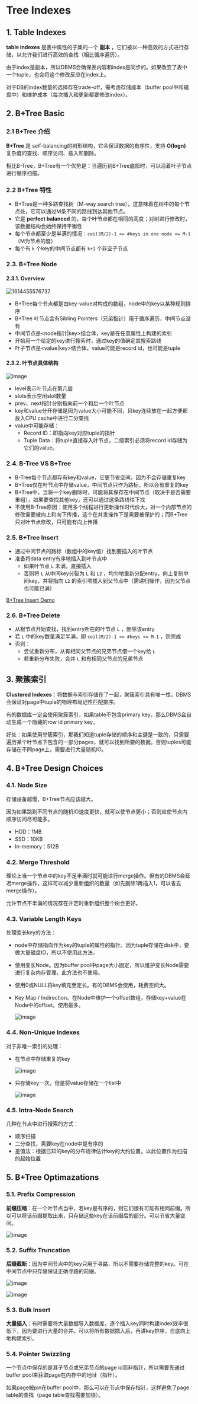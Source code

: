 # Tree Indexes

## 1. Table Indexes

**table indexes** 是表中属性的子集的一个 **副本** ，它们被以一种高效的方式进行存储，以允许我们进行高效的查找（相比循序遍历）。

由于index是副本，所以DBMS会确保表内容和index是同步的。如果改变了表中一个tuple，也会将这个修改反应在index上。

对于DB的index数量的选择存在trade-off，需考虑存储成本（buffer pool中和磁盘中）和维护成本（每次插入和更新都要修改index）。

## 2. B+Tree Basic

### 2.1 B+Tree 介绍

**B+Tree** 是 self-balancing的树形结构，它会保证数据的有序性，支持 **O(logn)** 复杂度的查找、顺序访问、插入和删除。

相比B-Tree，B+Tree有一个优势是：当遍历到B+Tree底部时，可以沿着叶子节点进行循序扫描。

### 2.2 B+Tree 特性

- B+Tree是一种多路查找树（M-way search tree），这意味着在树中的每个节点处，它可以通过M条不同的路线到达其他节点。
- 它是 **perfect balanced** 的，每个叶节点都在相同的高度；对树进行修改时，该数据结构会始终保持平衡性
- 每个节点都至少是半满的情况：`ceil(M/2)-1 <= #keys in one node <= M-1` （M为节点的度）
- 每个有 `k` 个key的中间节点都有 `k+1` 个非空子节点

### 2.3. B+Tree Node

#### 2.3.1. Overview

![1614455576737](C:\Users\XutongLi\AppData\Roaming\Typora\typora-user-images\1614455576737.png)

- B+Tree每个节点都是由key-value对构成的数组，node中的key以某种规则排序
- B+Tree 叶节点含有Sibling Pointers（兄弟指针）用于循序遍历，中间节点没有
- 中间节点是\<node指针|key>结合体，key是在任意属性上构建的索引
- 开始用一个给定的key进行搜索时，通过key的值确定其搜索路线
- 叶子节点是\<value|key>结合体，value可能是record id，也可能是tuple

#### 2.3.2. 叶节点具体结构

![image](https://user-images.githubusercontent.com/29897667/109398813-15952900-797a-11eb-94e6-e4d4fdc948b2.png)

- level表示叶节点在第几层
- slots表示空闲slot数量
- prev、next指针分别指向前一个和后一个叶节点
- key和value分开存储是因为value大小可能不同，且key连续放在一起方便都放入CPU cache中进行二分查找
- value中可能存储：
  - Record ID：即指向key对应tuple的指针
  - Tuple Data：将tuple直接存入叶节点，二级索引必须将record id存储为它们的value。

### 2.4. B-Tree VS B+Tree

- B-Tree每个节点都存有key和value，它更节省空间，因为不会存储重复key
- B+Tree仅在叶节点中存储value，中间节点只作为路标，所以会有重复的key
- B+Tree中，当将一个key删除时，可能将其保存在中间节点（取决于是否需要重组），如果要查找其他key，还可以通过这条路线往下找
- 不使用B-Tree原因：使用多个线程进行更新操作时代价大，对一个内部节点的修改需要被向上和向下传播，这个在并发操作下是需要被保护的；而B+Tree只对叶节点修改，只可能有向上传播

### 2.5. B+Tree Insert

- 通过中间节点的路标（数组中的key值）找到要插入的叶节点
- 准备将data entry有序地插入到叶节点中
  - 如果叶节点 `L` 未满，直接插入
  - 否则将 `L` 从中间key分裂为 `L` 和 `L2` ，均匀地重新分配entry，向上复制中间key，并将指向 `L2` 的索引项插入到父节点中（需递归操作，因为父节点也可能已满）

[B+Tree Insert Demo](https://www.cs.usfca.edu/~galles/visualization/BPlusTree.html)

### 2.6. B+Tree Delete

- 从根节点开始查找，找到entry所在的叶节点 `L` ，删除该entry
- 若 `L` 中的key数量满足半满，即 `ceil(M/2)-1 <= #keys <= M-1` ，则完成
- 否则：
  - 尝试重新分布，从有相同父节点的兄弟节点借一个key给 `L` 
  - 若重新分布失败，合并 `L` 和有相同父节点的兄弟节点

## 3. 聚簇索引

**Clustered Indexes**：将数据与索引存储在了一起，聚簇索引具有唯一性。DBMS会保证对page中tuple的物理布局记性匹配排序。

有的数据库一定会使用聚簇索引，如果table不包含primary key，那么DBMS会自动生成一个隐藏的row id primary key。

好处：如果使用举簇索引，那我们知道tuple存储的顺序和主键是一致的，只需要遍历某个叶节点下包含的一部分pages，就可以找到所要的数据。否则tuples可能存储在不同page上，需要进行大量随机IO。

## 4. B+Tree Design Choices

### 4.1. Node Size

存储设备越慢，B+Tree节点应该越大。

因为如果跳到不同节点的随机IO速度更快，就可以使节点更小；否则应使节点内顺序访问尽可能多。

- HDD：1MB
- SSD：10KB
- In-memory：512B

### 4.2. Merge Threshold

理论上当一个节点中的key不足半满时就可能进行merge操作。但有的DBMS会延迟merge操作，这样可以减少重新组织的数量（如先删除1再插入1，可以省去merge操作）。

允许节点不半满的情况存在并定时重新组织整个树会更好。

### 4.3. Variable Length Keys

处理变长key的方法：

- node中存储指向作为key的tuple的属性的指针。因为tuple存储在disk中，要做大量磁盘IO，所以不使用此方法。

- 使用变长Node。因为buffer pool中page大小固定，所以维护变长Node需要进行复杂内存管理，此方法也不使用。

- 使用0或NULL将key填充至定长。有的DBMS会使用，耗费空间大。

- Key Map / Indirection。在Node中维护一个offset数组，存储key+value在Node中的offset。使用最多。

  ![image](https://user-images.githubusercontent.com/29897667/109520916-ad645580-7ae7-11eb-8686-a7c6f695af75.png)

### 4.4. Non-Unique Indexes

对于非唯一索引的处理：

- 在节点中存储重复的key

  ![image](https://user-images.githubusercontent.com/29897667/109540881-0ccd6000-7afe-11eb-827e-e3671596ce30.png)

- 只存储key一次，但是将value存储在一个list中

  ![image](https://user-images.githubusercontent.com/29897667/109540947-22db2080-7afe-11eb-8a9d-8d8e7e48b2f9.png)

### 4.5. Intra-Node Search

几种在节点中进行搜索的方式：

- 顺序扫描
- 二分查找，需要key在node中是有序的
- 差值法：根据已知的key的分布规律估计key的大约位置，以此位置作为扫描的起始位置

## 5. B+Tree Optimazations

### 5.1. Prefix Compression

**前缀压缩**：在一个叶节点当中，若key是有序的，则它们很有可能有相同前缀。所以可以将该前缀提取出来，只存储这些key在该前缀后的部分。可以节省大量空间。

![image](https://user-images.githubusercontent.com/29897667/109545778-3be6d000-7b04-11eb-93ba-41f3fd501e67.png)

### 5.2. Suffix Truncation

**后缀截断**：因为中间节点中的key只用于寻路，所以不需要存储完整的key。可在中间节点中只存储保证正确寻路的前缀。

![image](https://user-images.githubusercontent.com/29897667/109547014-dd225600-7b05-11eb-806a-3402bd7d3a10.png)

![image](https://user-images.githubusercontent.com/29897667/109547052-e6132780-7b05-11eb-82c9-3f5e4906b432.png)

### 5.3. Bulk Insert

**大量插入**：有时需要将大量数据导入数据库，逐个插入key同时构建index效率很低下，因为要进行大量的合并。可以将所有数据插入后，再讲key排序，自底向上地构建索引。

### 5.4. Pointer Swizzling

一个节点中保存的是其子节点或兄弟节点的page id而非指针，所以需要先通过buffer pool来获取page在内存中的地址（指针）。

如果page被pin在buffer pool中，那么可以在节点中保存指针，这样避免了page table的查找（page table查找需要加锁）。

